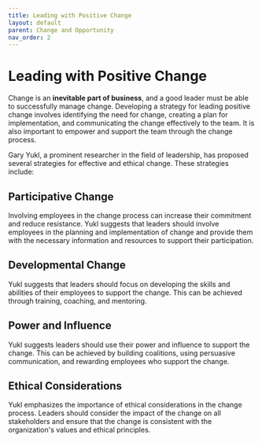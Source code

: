 ```yaml
---
title: Leading with Positive Change
layout: default 
parent: Change and Opportunity
nav_order: 2
---
```


# Leading with Positive Change

Change is an **inevitable part of business**, and a good leader must be able to successfully manage change. Developing a strategy for leading positive change involves identifying the need for change, creating a plan for implementation, and communicating the change effectively to the team. It is also important to empower and support the team through the change process.

Gary Yukl, a prominent researcher in the field of leadership, has proposed several strategies for effective and ethical change. These strategies include:

## Participative Change

Involving employees in the change process can increase their commitment and reduce resistance. Yukl suggests that leaders should involve employees in the planning and implementation of change and provide them with the necessary information and resources to support their participation.

## Developmental Change

Yukl suggests that leaders should focus on developing the skills and abilities of their employees to support the change. This can be achieved through training, coaching, and mentoring.

## Power and Influence

Yukl suggests leaders should use their power and influence to support the change. This can be achieved by building coalitions, using persuasive communication, and rewarding employees who support the change.

## Ethical Considerations

Yukl emphasizes the importance of ethical considerations in the change process. Leaders should consider the impact of the change on all stakeholders and ensure that the change is consistent with the organization's values and ethical principles.
